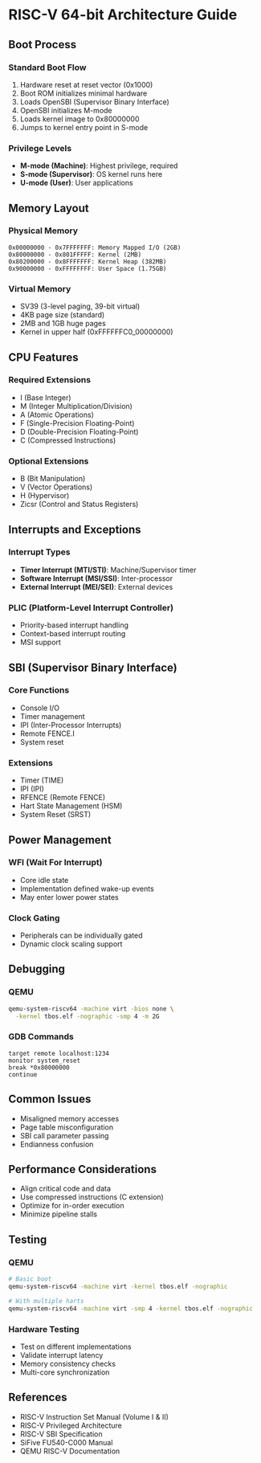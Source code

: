 # RISC-V 64-bit Architecture Guide

## Boot Process

### Standard Boot Flow
1. Hardware reset at reset vector (0x1000)
2. Boot ROM initializes minimal hardware
3. Loads OpenSBI (Supervisor Binary Interface)
4. OpenSBI initializes M-mode
5. Loads kernel image to 0x80000000
6. Jumps to kernel entry point in S-mode

### Privilege Levels
- **M-mode (Machine)**: Highest privilege, required
- **S-mode (Supervisor)**: OS kernel runs here
- **U-mode (User)**: User applications

## Memory Layout

### Physical Memory
```
0x00000000 - 0x7FFFFFFF: Memory Mapped I/O (2GB)
0x80000000 - 0x801FFFFF: Kernel (2MB)
0x80200000 - 0x8FFFFFFF: Kernel Heap (382MB)
0x90000000 - 0xFFFFFFFF: User Space (1.75GB)
```

### Virtual Memory
- SV39 (3-level paging, 39-bit virtual)
- 4KB page size (standard)
- 2MB and 1GB huge pages
- Kernel in upper half (0xFFFFFFC0_00000000)

## CPU Features

### Required Extensions
- I (Base Integer)
- M (Integer Multiplication/Division)
- A (Atomic Operations)
- F (Single-Precision Floating-Point)
- D (Double-Precision Floating-Point)
- C (Compressed Instructions)

### Optional Extensions
- B (Bit Manipulation)
- V (Vector Operations)
- H (Hypervisor)
- Zicsr (Control and Status Registers)

## Interrupts and Exceptions

### Interrupt Types
- **Timer Interrupt (MTI/STI)**: Machine/Supervisor timer
- **Software Interrupt (MSI/SSI)**: Inter-processor
- **External Interrupt (MEI/SEI)**: External devices

### PLIC (Platform-Level Interrupt Controller)
- Priority-based interrupt handling
- Context-based interrupt routing
- MSI support

## SBI (Supervisor Binary Interface)

### Core Functions
- Console I/O
- Timer management
- IPI (Inter-Processor Interrupts)
- Remote FENCE.I
- System reset

### Extensions
- Timer (TIME)
- IPI (IPI)
- RFENCE (Remote FENCE)
- Hart State Management (HSM)
- System Reset (SRST)

## Power Management

### WFI (Wait For Interrupt)
- Core idle state
- Implementation defined wake-up events
- May enter lower power states

### Clock Gating
- Peripherals can be individually gated
- Dynamic clock scaling support

## Debugging

### QEMU
```bash
qemu-system-riscv64 -machine virt -bios none \
  -kernel tbos.elf -nographic -smp 4 -m 2G
```

### GDB Commands
```
target remote localhost:1234
monitor system_reset
break *0x80000000
continue
```

## Common Issues
- Misaligned memory accesses
- Page table misconfiguration
- SBI call parameter passing
- Endianness confusion

## Performance Considerations
- Align critical code and data
- Use compressed instructions (C extension)
- Optimize for in-order execution
- Minimize pipeline stalls

## Testing

### QEMU
```bash
# Basic boot
qemu-system-riscv64 -machine virt -kernel tbos.elf -nographic

# With multiple harts
qemu-system-riscv64 -machine virt -smp 4 -kernel tbos.elf -nographic
```

### Hardware Testing
- Test on different implementations
- Validate interrupt latency
- Memory consistency checks
- Multi-core synchronization

## References
- RISC-V Instruction Set Manual (Volume I & II)
- RISC-V Privileged Architecture
- RISC-V SBI Specification
- SiFive FU540-C000 Manual
- QEMU RISC-V Documentation
